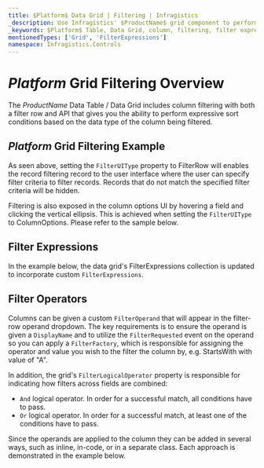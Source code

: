 ```yaml
---
title: $Platform$ Data Grid | Filtering | Infragistics
_description: Use Infragistics' $ProductName$ grid component to perform expressive sort conditions and return data easily. View $ProductName$ table's demo for more information!
_keywords: $Platform$ Table, Data Grid, column, filtering, filter expressions, filter operands, $ProductName$, Infragistics
mentionedTypes: ['Grid', 'FilterExpressions']
namespace: Infragistics.Controls
---
```


# $Platform$ Grid Filtering Overview

The $ProductName$ Data Table / Data Grid includes column filtering with both a filter row and API that gives you the ability to perform expressive sort conditions based on the data type of the column being filtered.

## $Platform$ Grid Filtering Example


<code-view style="height: 600px"
           data-demos-base-url="{environment:dvDemosBaseUrl}"
           iframe-src="{environment:dvDemosBaseUrl}/grids/data-grid-column-filtering"
           alt="$Platform$ Grid Filtering Example"
           github-src="grids/data-grid/column-filtering">
</code-view>

<div class="divider--half"></div>

As seen above, setting the `FilterUIType` property to FilterRow will enables the record filtering record to the user interface where the user can specify filter criteria to filter records. Records that do not match the specified filter criteria will be hidden.

Filtering is also exposed in the column options UI by hovering a field and clicking the vertical ellipsis. This is achieved when setting the `FilterUIType` to ColumnOptions. Please refer to the sample below.

## Filter Expressions

In the example below, the data grid's FilterExpressions collection is updated to incorporate custom `FilterExpressions`.

<code-view style="height: 600px"
           data-demos-base-url="{environment:dvDemosBaseUrl}"
           iframe-src="{environment:dvDemosBaseUrl}/grids/data-grid-column-filter-expressions"
           alt="$Platform$ Grid Filter Expressions Example"
           github-src="grids/data-grid/column-filter-expressions">
</code-view>

<div class="divider--half"></div>


## Filter Operators

Columns can be given a custom `FilterOperand` that will appear in the filter-row operand dropdown. The key requirements is to ensure the operand is given a `DisplayName` and to utilize the `FilterRequested` event on the operand so you can apply a `FilterFactory`, which is responsible for assigning the operator and value you wish to the filter the column by, e.g. StartsWith with value of "A".

In addition, the grid's `FilterLogicalOperator` property is responsible for indicating how filters across fields are combined:

- `And` logical operator. In order for a successful match, all conditions have to pass.
- `Or` logical operator. In order for a successful match, at least one of the conditions have to pass.

<!-- Blazor -->
Since the operands are applied to the column they can be added in several ways, such as inline, in-code, or in a separate class. Each approach is demonstrated in the example below.
<!-- end:Blazor -->

<code-view style="height: 600px"
           data-demos-base-url="{environment:dvDemosBaseUrl}"
           iframe-src="{environment:dvDemosBaseUrl}/grids/data-grid-column-filter-operands"
           alt="$Platform$ Grid Filtering Example"
           github-src="grids/data-grid/column-filter-operands">
</code-view>

<div class="divider--half"></div>